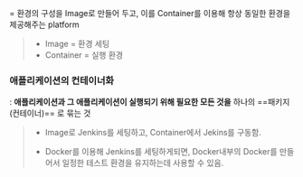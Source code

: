 = 환경의 구성을 Image로 만들어 두고, 이를 Container를 이용해 항상 동일한 환경을 제공해주는 platform

>	- Image = 환경 세팅
>	- Container = 실행 환경

### 애플리케이션의 컨테이너화
  
 : **애플리케이션과 그 애플리케이션이 실행되기 위해 필요한 모든 것을** 하나의 ==패키지(컨테이너)== 로 묶는 것







>	- Image로 Jenkins를 세팅하고, Container에서 Jekins를 구동함.
>
>	- Docker를 이용해 Jenkins를 세팅하게되면, Docker내부의 Docker를 만들어서 일정한 테스트 환경을 유지하는데 사용할 수 있음.

